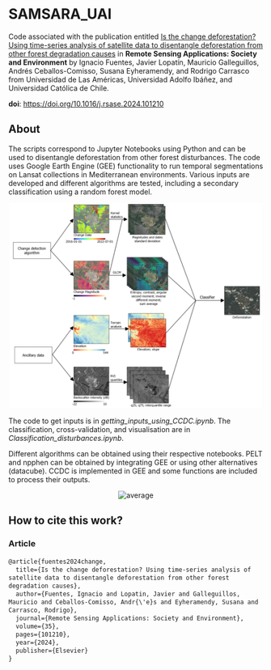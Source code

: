 # SAMSARA_UAI

Code associated with the publication entitled [Is the change deforestation? Using time-series analysis of satellite data to disentangle deforestation from other forest degradation causes]([[https://www.sciencedirect.com/science/article/pii/S0098300419306533](https://www.sciencedirect.com/science/article/abs/pii/S2352938524000740)](https://www.sciencedirect.com/science/article/abs/pii/S2352938524000740)) in **Remote Sensing Applications: Society and Environment** by Ignacio Fuentes, Javier Lopatín, Mauricio Galleguillos, Andrés Ceballos-Comisso, Susana Eyheramendy, and Rodrigo Carrasco from Universidad de Las Américas, Universidad Adolfo Ibáñez, and Universidad Católica de Chile.


**doi**: https://doi.org/10.1016/j.rsase.2024.101210



## About

The scripts correspond to Jupyter Notebooks using Python and can be used to disentangle deforestation from other forest disturbances. The code uses Google Earth Engine (GEE) functionality to run temporal segmentations on Lansat collections in Mediterranean environments. Various inputs are developed and different algorithms are tested, including a secondary classification using a random forest model. 

<p align="center">
  <img src="schema2.png" alt="time_series" width="500">
</p>

The code to get inputs is in *getting_inputs_using_CCDC.ipynb*. The classification, cross-validation, and visualisation are in *Classification_disturbances.ipynb*. 

Different algorithms can be obtained using their respective notebooks. PELT and npphen can be obtained by integrating GEE or using other alternatives (datacube). CCDC is implemented in GEE and some functions are included to process their outputs.

<p align="center">
  <img src="img2.png" alt="average" width="800">
</p>


## How to cite this work?

### Article

```
@article{fuentes2024change,
  title={Is the change deforestation? Using time-series analysis of satellite data to disentangle deforestation from other forest degradation causes},
  author={Fuentes, Ignacio and Lopatin, Javier and Galleguillos, Mauricio and Ceballos-Comisso, Andr{\'e}s and Eyheramendy, Susana and Carrasco, Rodrigo},
  journal={Remote Sensing Applications: Society and Environment},
  volume={35},
  pages={101210},
  year={2024},
  publisher={Elsevier}
}
```

